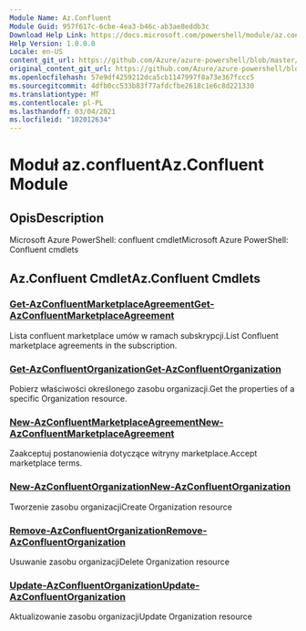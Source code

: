 ```yaml
---
Module Name: Az.Confluent
Module Guid: 957f617c-6cbe-4ea3-b46c-ab3ae8eddb3c
Download Help Link: https://docs.microsoft.com/powershell/module/az.confluent
Help Version: 1.0.0.0
Locale: en-US
content_git_url: https://github.com/Azure/azure-powershell/blob/master/src/Confluent/help/Az.Confluent.md
original_content_git_url: https://github.com/Azure/azure-powershell/blob/master/src/Confluent/help/Az.Confluent.md
ms.openlocfilehash: 57e9df4259212dca5cb1147997f8a73e367fccc5
ms.sourcegitcommit: 4dfb0cc533b83f77afdcfbe2618c1e6c8d221330
ms.translationtype: MT
ms.contentlocale: pl-PL
ms.lasthandoff: 03/04/2021
ms.locfileid: "102012634"
---
```

# <span data-ttu-id="ae006-101">Moduł az.confluent</span><span class="sxs-lookup"><span data-stu-id="ae006-101">Az.Confluent Module</span></span>
## <span data-ttu-id="ae006-102">Opis</span><span class="sxs-lookup"><span data-stu-id="ae006-102">Description</span></span>
<span data-ttu-id="ae006-103">Microsoft Azure PowerShell: confluent cmdlet</span><span class="sxs-lookup"><span data-stu-id="ae006-103">Microsoft Azure PowerShell: Confluent cmdlets</span></span>

## <span data-ttu-id="ae006-104">Az.Confluent Cmdlet</span><span class="sxs-lookup"><span data-stu-id="ae006-104">Az.Confluent Cmdlets</span></span>
### [<span data-ttu-id="ae006-105">Get-AzConfluentMarketplaceAgreement</span><span class="sxs-lookup"><span data-stu-id="ae006-105">Get-AzConfluentMarketplaceAgreement</span></span>](Get-AzConfluentMarketplaceAgreement.md)
<span data-ttu-id="ae006-106">Lista confluent marketplace umów w ramach subskrypcji.</span><span class="sxs-lookup"><span data-stu-id="ae006-106">List Confluent marketplace agreements in the subscription.</span></span>

### [<span data-ttu-id="ae006-107">Get-AzConfluentOrganization</span><span class="sxs-lookup"><span data-stu-id="ae006-107">Get-AzConfluentOrganization</span></span>](Get-AzConfluentOrganization.md)
<span data-ttu-id="ae006-108">Pobierz właściwości określonego zasobu organizacji.</span><span class="sxs-lookup"><span data-stu-id="ae006-108">Get the properties of a specific Organization resource.</span></span>

### [<span data-ttu-id="ae006-109">New-AzConfluentMarketplaceAgreement</span><span class="sxs-lookup"><span data-stu-id="ae006-109">New-AzConfluentMarketplaceAgreement</span></span>](New-AzConfluentMarketplaceAgreement.md)
<span data-ttu-id="ae006-110">Zaakceptuj postanowienia dotyczące witryny marketplace.</span><span class="sxs-lookup"><span data-stu-id="ae006-110">Accept marketplace terms.</span></span>

### [<span data-ttu-id="ae006-111">New-AzConfluentOrganization</span><span class="sxs-lookup"><span data-stu-id="ae006-111">New-AzConfluentOrganization</span></span>](New-AzConfluentOrganization.md)
<span data-ttu-id="ae006-112">Tworzenie zasobu organizacji</span><span class="sxs-lookup"><span data-stu-id="ae006-112">Create Organization resource</span></span>

### [<span data-ttu-id="ae006-113">Remove-AzConfluentOrganization</span><span class="sxs-lookup"><span data-stu-id="ae006-113">Remove-AzConfluentOrganization</span></span>](Remove-AzConfluentOrganization.md)
<span data-ttu-id="ae006-114">Usuwanie zasobu organizacji</span><span class="sxs-lookup"><span data-stu-id="ae006-114">Delete Organization resource</span></span>

### [<span data-ttu-id="ae006-115">Update-AzConfluentOrganization</span><span class="sxs-lookup"><span data-stu-id="ae006-115">Update-AzConfluentOrganization</span></span>](Update-AzConfluentOrganization.md)
<span data-ttu-id="ae006-116">Aktualizowanie zasobu organizacji</span><span class="sxs-lookup"><span data-stu-id="ae006-116">Update Organization resource</span></span>

